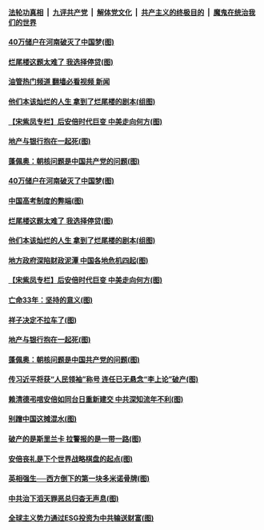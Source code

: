 ####  [法轮功真相](../../../../basic/blob/master/README.md?t=07150801) &nbsp;|&nbsp; [九评共产党](../../../../9ping.md/blob/master/README.md?t=07150801) &nbsp;|&nbsp; [解体党文化](../../../../jtdwh.md/blob/master/README.md?t=07150801)  &nbsp;|&nbsp; [共产主义的终极目的](../../../../gczydzjmd.md/blob/master/README.md?t=07150801) &nbsp;|&nbsp; [魔鬼在统治我们的世界](../../../../mgztzwmdsj.md/blob/master/README.md?t=07150801) 

#### [40万储户在河南破灭了中国梦(图)](../pages/p4/1011777.md?t=07150801) 

#### [烂尾楼这题太难了 我选择停贷(图)](../pages/p4/1011761.md?t=07150801) 

#### [油管热门频道 翻墙必看视频 新闻](http://45.76.130.85:81/youtube.html?07150801)

#### [他们本该灿烂的人生 拿到了烂尾楼的剧本(组图)](../pages/p4/1011764.md?t=07150801) 

#### [【宋紫凤专栏】后安倍时代巨变 中美走向何方(图)](../pages/p4/1011772.md?t=07150801) 

#### [地产与银行抱在一起死(图)](../pages/p4/1011691.md?t=07150801) 

#### [蓬佩奥：朝核问题是中国共产党的问题(图)](../pages/p4/1011689.md?t=07150801) 

#### [40万储户在河南破灭了中国梦(图)](../pages/p4/1011777.md?t=07150801) 

#### [中国高考制度的弊端(图)](../pages/p4/1011759.md?t=07150801) 

#### [烂尾楼这题太难了 我选择停贷(图)](../pages/p4/1011761.md?t=07150801) 

#### [他们本该灿烂的人生 拿到了烂尾楼的剧本(组图)](../pages/p4/1011764.md?t=07150801) 

#### [地方政府深陷财政泥潭 中国各地危机四起(图)](../pages/p4/1011763.md?t=07150801) 

#### [【宋紫凤专栏】后安倍时代巨变 中美走向何方(图)](../pages/p4/1011772.md?t=07150801) 


#### [亡命33年：坚持的意义(图)](../pages/p4/1011700.md?t=07150801) 

#### [祥子决定不拉车了(图)](../pages/p4/1011696.md?t=07150801) 

#### [地产与银行抱在一起死(图)](../pages/p4/1011691.md?t=07150801) 

#### [蓬佩奥：朝核问题是中国共产党的问题(图)](../pages/p4/1011689.md?t=07150801) 

#### [传习近平将获“人民领袖”称号 连任已无悬念“李上论”破产(图)](../pages/p4/1011679.md?t=07150801) 


#### [赖清德弔唁安倍如同台日重新建交 中共深知流年不利(图)](../pages/p4/1011583.md?t=07150801) 

#### [别蹭中国这摊混水(图)](../pages/p4/1011600.md?t=07150801) 

#### [破产的是斯里兰卡 拉警报的是一带一路(图)](../pages/p4/1011598.md?t=07150801) 

#### [安倍丧礼是下个世界战略棋盘的起点(图)](../pages/p4/1011589.md?t=07150801) 

#### [英相强生──西方倒下的第一块多米诺骨牌(图)](../pages/p4/1011595.md?t=07150801) 

#### [中共治下滔天罪恶总归杳无声息(图)](../pages/p4/1011593.md?t=07150801) 

#### [全球主义势力通过ESG投资为中共输送财富(图)](../pages/p4/1011181.md?t=07150801) 

<img src='http://gfw-breaker.win/goodnews/indexes/p4.md' width='0px' height='0px'/>
